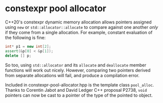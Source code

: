 # constexpr pool allocator

C++20's constexpr dynamic memory allocation allows pointers assigned using
`new` or `std::allocator::allocate` to compare against one another *only*
if they come from a single allocation. For example, constant evaluation of
the following is fine:

```cpp
int* p1 = new int[2];
assert(&p[0] < &p[1]);
delete [] p;
```

So too, using `std::allocator` and its `allocate` and `deallocate` member
functions will work out nicely. However, comparing two pointers derived from
separate allocations will fail, and produce a compilation error.

Included in constexpr-pool-allocator.hpp is the template class `pool_alloc`.
Thanks to Corentin Jabot and David Ledger C++ proposal P2738, `void` pointers
can now be cast to a pointer of the type of the pointed to object.
